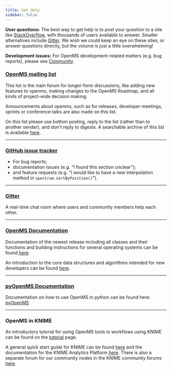 ```yaml
---
title: Get Help
sidebar: false
---
```


**User questions:** The best way to get help is to post your question to a site
like [StackOverflow](https://stackoverflow.com/search?q=openms), with
thousands of users available to answer.  Smaller alternatives include
[Gitter](https://gitter.im/openms/openms). We wish we could keep an eye on
these sites, or answer questions directly, but the volume is just a little
overwhelming!

**Development issues:** For OpenMS development-related matters (e.g. bug reports), please
see [Community](/community).

### [OpenMS mailing list](https://mail.python.org/mailman/listinfo/openms-discussion)

This list is the main forum for longer-form discussions, like adding new features to openms, making changes to the OpenMS Roadmap, and all kinds of project-wide decision making.

Announcements about openms, such as for releases, developer meetings, sprints or
conference talks are also made on this list.

On this list please use bottom posting, reply to the list (rather than to
another sender), and don't reply to digests. A searchable archive of this list
is available [here](https://lists.sourceforge.net/lists/listinfo/open-ms-general/).

***

### [GitHub issue tracker](https://github.com/openms/openms/issues)

- For bug reports;
- documentation issues (e.g. "I found this section unclear");
- and feature requests (e.g. "I would like to have a new interpolation method in `spectrum.sortByPosition()`").

***

### [Gitter](https://gitter.im/openms/openms)

A real-time chat room where users and community members help each other.

***

### [OpenMS Documentation](https://abibuilder.cs.uni-tuebingen.de/archive/openms/Documentation/release/latest/html/index.html)

Documentation of the newest release including all classes and their functions and building instructions for several operating systems can be found [here](https://abibuilder.cs.uni-tuebingen.de/archive/openms/Documentation/release/latest/html/index.html).

An introduction to the core data structures and algorithms intended for new developers can be found [here](https://abibuilder.cs.uni-tuebingen.de/archive/openms/Documentation/release/latest/html/OpenMS_tutorial.html).

***

### [pyOpenMS Documentation](https://pyopenms.readthedocs.io/en/latest/)

Documentation on how to use OpenMS in python can be found here: [pyOpenMS](https://pyopenms.readthedocs.io/en/latest/)

***

### OpenMS in KNIME

An introductory tutorial for using OpenMS tools in workflows using KNIME can be found on the [tutorial](https://www.openms.de/tutorials/) page.

A general quick start guide for KNIME can be found [here](https://tech.knime.org/files/KNIME_quickstart.pdf) and the documentation for the KNIME Analytics Platform [here](https://tech.knime.org/documentation). There is also a separate forum for our community nodes in the KNIME community forums [here](https://tech.knime.org/forum/openms).